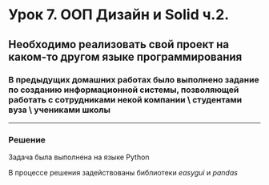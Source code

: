 # Урок 7. ООП Дизайн и Solid ч.2.

## Необходимо реализовать свой проект на каком-то другом языке программирования

### В предыдущих домашних работах было выполнено задание по созданию информационной системы, позволяющей работать с сотрудниками некой компании \ студентами вуза \ учениками школы

___
### Решение

Задача была выполнена на языке Python

В процессе решения задействованы библиотеки _easygui_ и _pandas_